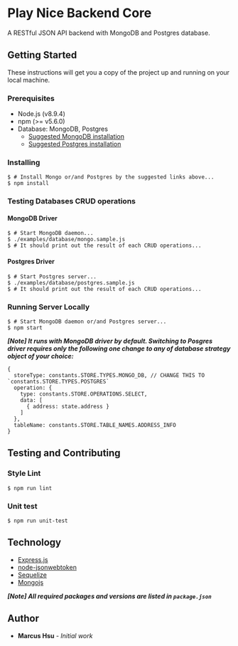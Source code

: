 # Play Nice Backend Core

A RESTful JSON API backend with MongoDB and Postgres database.

## Getting Started

These instructions will get you a copy of the project up and running on your local machine.

### Prerequisites

- Node.js (v8.9.4)
- npm (>= v5.6.0)
- Database: MongoDB, Postgres
	- [Suggested MongoDB installation](https://docs.mongodb.com/manual/installation/)
	- [Suggested Postgres installation](https://postgresapp.com/)

### Installing

```
$ # Install Mongo or/and Postgres by the suggested links above...
$ npm install
```

### Testing Databases CRUD operations

#### MongoDB Driver

```
$ # Start MongoDB daemon...
$ ./examples/database/mongo.sample.js
$ # It should print out the result of each CRUD operations...
```

#### Postgres Driver

```
$ # Start Postgres server...
$ ./examples/database/postgres.sample.js
$ # It should print out the result of each CRUD operations...
```

### Running Server Locally

```
$ # Start MongoDB daemon or/and Postgres server...
$ npm start
```

***[Note] It runs with MongoDB driver by default. Switching to Posgres driver requires only the following one change to any of database strategy object of your choice:***

```
{
  storeType: constants.STORE.TYPES.MONGO_DB, // CHANGE THIS TO `constants.STORE.TYPES.POSTGRES`
  operation: {
    type: constants.STORE.OPERATIONS.SELECT,
    data: [
      { address: state.address }
    ]
  },
  tableName: constants.STORE.TABLE_NAMES.ADDRESS_INFO
}
```

## Testing and Contributing

### Style Lint

```
$ npm run lint
```

### Unit test

```
$ npm run unit-test
```


## Technology

* [Express.js](http://expressjs.com/)
* [node-jsonwebtoken](https://github.com/auth0/node-jsonwebtoken)
* [Sequelize](http://docs.sequelizejs.com/en/latest/)
* [Mongojs](https://github.com/mafintosh/mongojs)

***[Note] All required packages and versions are listed in `package.json`***

## Author

* **Marcus Hsu** - *Initial work*

